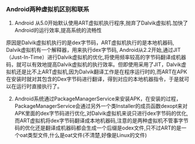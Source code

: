 ### Android两种虚拟机区别和联系


1. Android 从5.0开始默认使用ART虚拟机执行程序,抛弃了Dalvik虚拟机.加快了Android的运行效率,提高系统的流畅性

原因是Dalvik虚拟机执行的是dex字节码，ART虚拟机执行的是本地机器码, Dalvik虚拟机有一个解释器，用来执行dex字节码, Android从2.2开始,通过JIT（Just-In-Time）进行Dalvik虚拟机的优化,将使用频率较高的字节码翻译成机器码，就可以有效地提高Dalvik虚拟机的执行效率。但即使用采用了JIT，Dalvik虚拟机还是比不上ART虚拟机,因为Dalvik翻译工作是在程序运行时的,而ART在APK在安装时就对其包含的Dex字节码进行翻译，得到对应的本地机器指令，于是就可以在运行时直接执行了。



2. Android系统通过PackageManagerService来安装APK，在安装的过程，PackageManagerService会通过另外一个类Installer的成员函数dexopt来对APK里面的dex字节码进行优化,对Dalvik虚拟机来说只进行dex字节码的优化,而ART虚拟机将dex字节码翻译成本地机器码,注意的是两种虚拟机不管事字节码的优化还是翻译成机器码都会生成一个后缀是odex文件,只不过ART的是一个oat类型文件,什么是oat文件(不清楚,好像是Linux的文件)